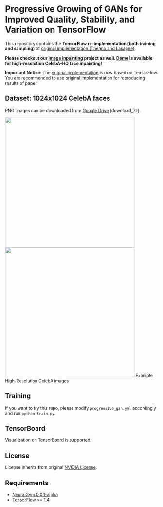 # Progressive Growing of GANs for Improved Quality, Stability, and Variation on TensorFlow

This repository contains the **TensorFlow re-implementation (both training and sampling)** of [original implementation (Theano and Lasagne)](https://github.com/tkarras/progressive_growing_of_gans).

**Please checkout our [image inpainting](https://github.com/JiahuiYu/generative_inpainting) project as well. [Demo](http://jhyu.me/demo) is available for high-resolution CelebA-HQ face inpainting!**

**Important Notice**: The [original implementation](https://github.com/tkarras/progressive_growing_of_gans) is now based on TensorFlow. You are recommended to use original implementation for reproducing results of paper. 

## Dataset: 1024x1024 CelebA faces

PNG images can be downloaded from [Google Drive](https://drive.google.com/open?id=1_BsFYYGVvcjcPNhPam2STBDFG3eKAdKr) (download_7z).

<img src="https://user-images.githubusercontent.com/22609465/33633338-0b825560-d9d6-11e7-8177-2840f9dd9a93.png" width="425"/> <img src="https://user-images.githubusercontent.com/22609465/33633711-5aa770a2-d9d7-11e7-9517-916c8169d984.png" width="425"/> 
Example High-Resolution CelebA images

## Training

If you want to try this repo, please modify `progressive_gan.yml` accordingly and run `python train.py`.

## TensorBoard

Visualization on TensorBoard is supported.

## License

License inherits from original [NVIDIA License](https://github.com/tkarras/progressive_growing_of_gans/blob/master/LICENSE).

## Requirements

* [NeuralGym 0.0.1-alpha](https://github.com/JiahuiYu/neuralgym)
* [TensorFlow >= 1.4](https://www.tensorflow.org/)
